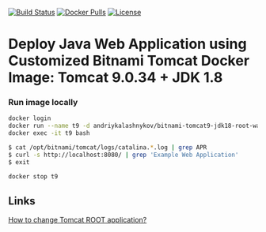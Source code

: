[![Build Status](https://travis-ci.org/AndriyKalashnykov/bitnami-tomcat9-jdk18-root-war.svg?branch=master)](https://travis-ci.org/AndriyKalashnykov/bitnami-tomcat9-jdk18-root-war)
[![Docker Pulls](https://img.shields.io/docker/pulls/andriykalashnykov/bitnami-tomcat9-jdk18-root-war.svg)](https://hub.docker.com/r/andriykalashnykov/bitnami-tomcat9-jdk18-root-war/)
[![License](https://img.shields.io/hexpm/l/plug.svg?maxAge=2592000)]()

# Deploy Java Web Application using Customized Bitnami Tomcat Docker Image: Tomcat 9.0.34 + JDK 1.8

### Run image locally

```bash
docker login
docker run --name t9 -d andriykalashnykov/bitnami-tomcat9-jdk18-root-war:latest
docker exec -it t9 bash

$ cat /opt/bitnami/tomcat/logs/catalina.*.log | grep APR
$ curl -s http://localhost:8080/ | grep 'Example Web Application'
$ exit

docker stop t9
```

## Links

[How to change Tomcat ROOT application?](https://stackoverflow.com/questions/715506/how-to-change-the-root-application)